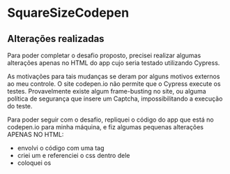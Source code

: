 # SquareSizeCodepen

## Alterações realizadas

Para poder completar o desafio proposto, precisei realizar algumas alterações apenas no HTML do app cujo seria testado utilizando Cypress.

As motivações para tais mudanças se deram por alguns motivos externos ao meu controle. 
O site codepen.io não permite que o Cypress execute os testes. Provavelmente existe algum frame-busting no site, ou alguma política de segurança que insere um Captcha, impossibilitando a execução do teste.

Para poder seguir com o desafio, repliquei o código do app que está no codepen.io para minha máquina, e fiz algumas pequenas alterações APENAS NO HTML:
- envolvi o código com uma tag <html>
- criei um <head> e referenciei o css dentro dele
- coloquei os <script> dentro do body, depois do da <div> para que sejam executados após a renderização do HTML
Estas foram as ÚNICAS alterações feitas. Não impactam no comportamento da aplicação e nem nos testes e no desafio proposto.
  
Portanto, subi o código da aplicação alterado, que está dentro da pasta App https://github.com/Thiago-Grespi/SquareSizeCodepen/tree/master/app

